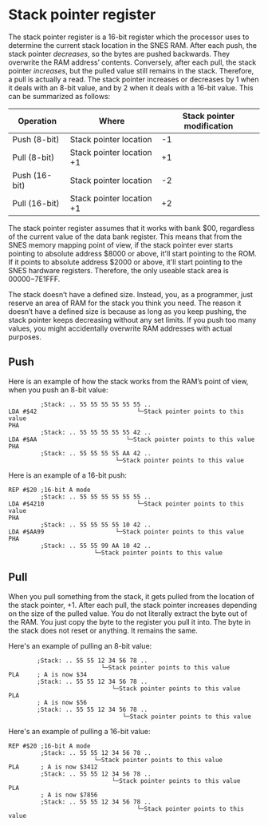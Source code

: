 # Stack pointer register
The stack pointer register is a 16-bit register which the processor uses to determine the current stack location in the SNES RAM. After each push, the stack pointer *decreases*, so the bytes are pushed backwards. They overwrite the RAM address’ contents. Conversely, after each pull, the stack pointer *increases*, but the pulled value still remains in the stack. Therefore, a pull is actually a read. The stack pointer increases or decreases by 1 when it deals with an 8-bit value, and by 2 when it deals with a 16-bit value. This can be summarized as follows:

|Operation|Where|Stack pointer modification|
|-|-|-|
|Push (8-bit)|Stack pointer location|-1|
|Pull (8-bit)|Stack pointer location +1|+1|
|Push (16-bit)|Stack pointer location|-2|
|Pull (16-bit)|Stack pointer location +1|+2|

The stack pointer register assumes that it works with bank $00, regardless of the current value of the data bank register. This means that from the SNES memory mapping point of view, if the stack pointer ever starts pointing to absolute address $8000 or above, it'll start pointing to the ROM. If it points to absolute address $2000 or above, it'll start pointing to the SNES hardware registers. Therefore, the only useable stack area is $00000-$7E1FFF.

The stack doesn’t have a defined size. Instead, you, as a programmer, just reserve an area of RAM for the stack you think you need. The reason it doesn’t have a defined size is because as long as you keep pushing, the stack pointer keeps decreasing without any set limits. If you push too many values, you might accidentally overwrite RAM addresses with actual purposes.

## Push
Here is an example of how the stack works from the RAM’s point of view, when you push an 8-bit value:
```
         ;Stack: .. 55 55 55 55 55 55 ..
LDA #$42                            └─Stack pointer points to this value
PHA
         ;Stack: .. 55 55 55 55 55 42 ..
LDA #$AA                         └─Stack pointer points to this value
PHA
         ;Stack: .. 55 55 55 55 AA 42 ..
                              └─Stack pointer points to this value
```

Here is an example of a 16-bit push:
```
REP #$20 ;16-bit A mode
         ;Stack: .. 55 55 55 55 55 55 ..
LDA #$4210                          └─Stack pointer points to this value
PHA
         ;Stack: .. 55 55 55 55 10 42 ..
LDA #$AA99                    └─Stack pointer points to this value
PHA
         ;Stack: .. 55 55 99 AA 10 42 ..
                        └─Stack pointer points to this value
```

## Pull
When you pull something from the stack, it gets pulled from the location of the stack pointer, +1. After each pull, the stack pointer increases depending on the size of the pulled value. You do not literally extract the byte out of the RAM. You just copy the byte to the register you pull it into. The byte in the stack does not reset or anything. It remains the same. 

Here's an example of pulling an 8-bit value:
```
        ;Stack: .. 55 55 12 34 56 78 ..
                          └─Stack pointer points to this value
PLA     ; A is now $34
        ;Stack: .. 55 55 12 34 56 78 ..
                             └─Stack pointer points to this value
PLA
        ; A is now $56
        ;Stack: .. 55 55 12 34 56 78 ..
                                └─Stack pointer points to this value
```

Here's an example of pulling a 16-bit value:
```
REP #$20 ;16-bit A mode
         ;Stack: .. 55 55 12 34 56 78 ..
                        └─Stack pointer points to this value
PLA      ; A is now $3412
         ;Stack: .. 55 55 12 34 56 78 ..
                             └─Stack pointer points to this value
PLA
         ; A is now $7856
         ;Stack: .. 55 55 12 34 56 78 ..
                                    └─Stack pointer points to this value
```